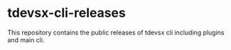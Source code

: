 # tdevsx-cli-releases
This repository contains the public releases of tdevsx cli including plugins and main cli.

